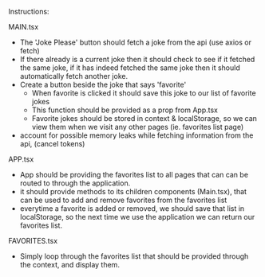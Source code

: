 Instructions: 

MAIN.tsx

- The 'Joke Please' button should fetch a joke from the api
(use axios or fetch)
- If there already is a current joke then it should check to see if 
it fetched the same joke, if it has indeed fetched the same joke
then it should automatically fetch another joke.
- Create a button beside the joke that says 'favorite'
  - When favorite is clicked it should save this joke to our list of 
  favorite jokes
  - This function should be provided as a prop from App.tsx
  - Favorite jokes should be stored in context & localStorage, 
  so we can view them when we visit any 
  other pages (ie. favorites list page)
- account for possible memory leaks while fetching information from 
the api, (cancel tokens)

APP.tsx

- App should be providing the favorites list to all pages that can
can be routed to through the application.
- it should provide methods to its children components (Main.tsx),
that can be used to add and remove favorites from the favorites list
- everytime a favorite is added or removed, we should save that list 
in localStorage, so the next time we use the application we can 
return our favorites list.

FAVORITES.tsx 

- Simply loop through the favorites list that should be provided through
the context, and display them.

